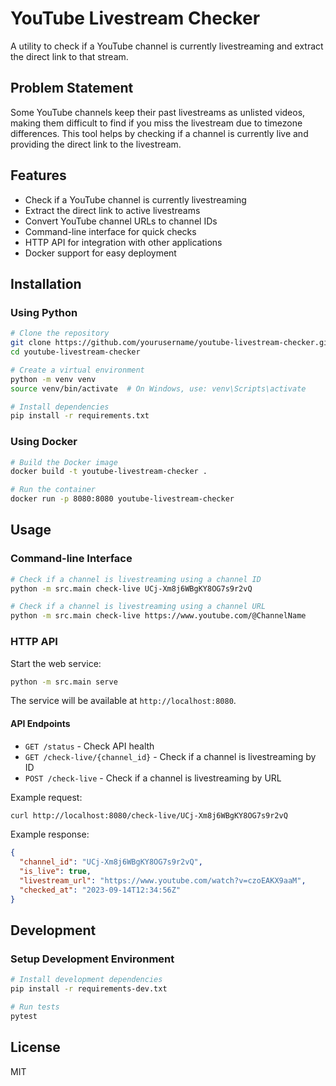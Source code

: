 # YouTube Livestream Checker

A utility to check if a YouTube channel is currently livestreaming and extract the direct link to that stream.

## Problem Statement

Some YouTube channels keep their past livestreams as unlisted videos, making them difficult to find if you miss the livestream due to timezone differences. This tool helps by checking if a channel is currently live and providing the direct link to the livestream.

## Features

- Check if a YouTube channel is currently livestreaming
- Extract the direct link to active livestreams
- Convert YouTube channel URLs to channel IDs
- Command-line interface for quick checks
- HTTP API for integration with other applications
- Docker support for easy deployment

## Installation

### Using Python

```bash
# Clone the repository
git clone https://github.com/yourusername/youtube-livestream-checker.git
cd youtube-livestream-checker

# Create a virtual environment
python -m venv venv
source venv/bin/activate  # On Windows, use: venv\Scripts\activate

# Install dependencies
pip install -r requirements.txt
```

### Using Docker

```bash
# Build the Docker image
docker build -t youtube-livestream-checker .

# Run the container
docker run -p 8080:8080 youtube-livestream-checker
```

## Usage

### Command-line Interface

```bash
# Check if a channel is livestreaming using a channel ID
python -m src.main check-live UCj-Xm8j6WBgKY8OG7s9r2vQ

# Check if a channel is livestreaming using a channel URL
python -m src.main check-live https://www.youtube.com/@ChannelName
```

### HTTP API

Start the web service:

```bash
python -m src.main serve
```

The service will be available at `http://localhost:8080`.

#### API Endpoints

- `GET /status` - Check API health
- `GET /check-live/{channel_id}` - Check if a channel is livestreaming by ID
- `POST /check-live` - Check if a channel is livestreaming by URL

Example request:
```bash
curl http://localhost:8080/check-live/UCj-Xm8j6WBgKY8OG7s9r2vQ
```

Example response:
```json
{
  "channel_id": "UCj-Xm8j6WBgKY8OG7s9r2vQ",
  "is_live": true,
  "livestream_url": "https://www.youtube.com/watch?v=czoEAKX9aaM",
  "checked_at": "2023-09-14T12:34:56Z"
}
```

## Development

### Setup Development Environment

```bash
# Install development dependencies
pip install -r requirements-dev.txt

# Run tests
pytest
```

## License

MIT